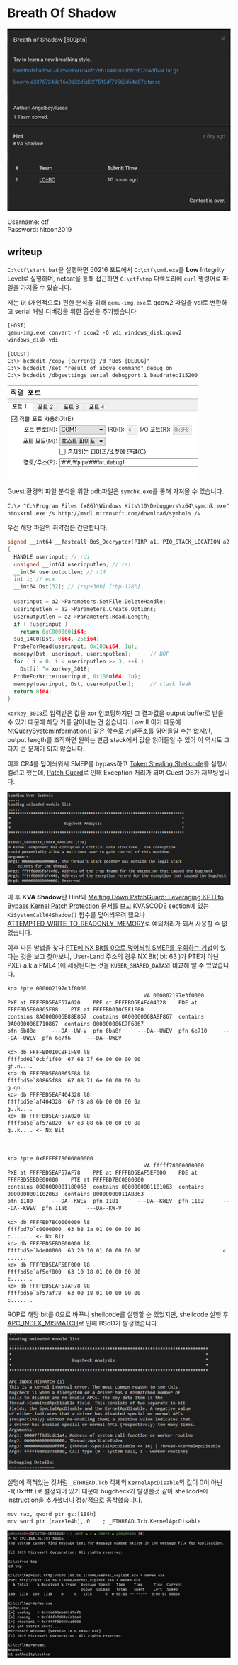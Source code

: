 # Breath Of Shadow

![description](images/description.png)

Username: ctf<br>
Password: hitcon2019


## writeup

`C:\ctf\start.bat`을 실행하면 50216 포트에서 `C:\ctf\cmd.exe`를 **Low** Integrity Level로 실행하며, netcat을 통해 접근하면 `C:\ctf\tmp` 디렉토리에 `curl` 명령어로 파일을 가져올 수 있습니다.

저는 더 (개인적으로) 편한 분석을 위해 `qemu-img.exe`로 qcow2 파일을 vdi로 변환하고 serial 커널 디버깅을 위한 옵션을 추가했습니다.

```
[HOST]
qemu-img.exe convert -f qcow2 -O vdi windows_disk.qcow2 windows_disk.vdi

[GUEST]
C:\> bcdedit /copy {current} /d "BoS [DEBUG]"
C:\> bcdedit /set "result of above command" debug on
C:\> bcdedit /dbgsettings serial debugport:1 baudrate:115200
```
![img1](images/image1.png)


Guest 환경의 파일 분석을 위한 pdb파일은 `symchk.exe`를 통해 가져올 수 있습니다.

`C:\> "C:\Program Files (x86)\Windows Kits\10\Debuggers\x64\symchk.exe" ntoskrnl.exe /s http://msdl.microsoft.com/download/symbols /v`


우선 해당 파일의 취약점은 간단합니다. 

```c
signed __int64 __fastcall BoS_Decrypter(PIRP a1, PIO_STACK_LOCATION a2)
{
  HANDLE userinput; // rdi
  unsigned __int64 userinputlen; // rsi
  __int64 useroutputlen; // r14
  int i; // ecx
  __int64 Dst[32]; // [rsp+30h] [rbp-128h]

  userinput = a2->Parameters.SetFile.DeleteHandle;
  userinputlen = a2->Parameters.Create.Options;
  useroutputlen = a2->Parameters.Read.Length;
  if ( !userinput )
    return 0xC0000001i64;
  sub_14C0(Dst, 0i64, 256i64);
  ProbeForRead(userinput, 0x100ui64, 1u);
  memcpy(Dst, userinput, userinputlen);      // BOF
  for ( i = 0; i < userinputlen >> 3; ++i )
    Dst[i] ^= xorkey_3018;
  ProbeForWrite(userinput, 0x100ui64, 1u);
  memcpy(userinput, Dst, useroutputlen);     // stack leak
  return 0i64;
}
```

`xorkey_3018`로 입력받은 값을 xor 인코딩하지만 그 결과값을 output buffer로 받을 수 있기 때문에 해당 키를 알아내는 건 쉽습니다. Low IL이기 때문에 [NtQuerySystemInformation()](https://docs.microsoft.com/en-us/windows/win32/api/winternl/nf-winternl-ntquerysysteminformation) 같은 함수로 커널주소를 읽어들일 수는 없지만, output length를 조작하면 원하는 만큼 stack에서 값을 읽어들일 수 있어 이 역시도 그다지 큰 문제가 되지 않습니다.

이후 CR4를 덮어씌워서 SMEP를 bypass하고 [Token Stealing Shellcode](https://blahcat.github.io/2017/08/14/a-primer-to-windows-x64-shellcoding/)를 실행시킬려고 했는데, [Patch Guard](https://en.wikipedia.org/wiki/Kernel_Patch_Protection)로 인해 Exception 처리가 되며 Guest OS가 재부팅됩니다. 

![img2](images/image2.png)


이 후 **KVA Shadow**란 Hint와 [Melting Down PatchGuard: Leveraging KPTI to Bypass Kernel Patch Protection](https://www.fortinet.com/blog/threat-research/melting-down-patchguard-leveraging-kpi-to-bypass-kernel-patch-protection) 문서를 보고 KVASCODE section에 있는 `KiSystemCall64Shadow()` 함수를 덮어씌우려 했으나 [ATTEMPTED_WRITE_TO_READONLY_MEMORY](https://docs.microsoft.com/en-us/windows-hardware/drivers/debugger/bug-check-0xbe--attempted-write-to-readonly-memory)로 예외처리가 되서 사용할 수 없었습니다.

이후 다른 방법을 찾다 [PTE에 NX Bit를 0으로 덮어씌워 SMEP를 우회하는 기법](https://connormcgarr.github.io/pte-overwrites/)이 있다는 것을 보고 찾아보니, User-Land 주소의 경우 NX Bit( bit 63 )가 PTE가 아닌 PXE( a.k.a PML4 )에 세팅된다는 것을 `KUSER_SHARED_DATA`와 비교해 알 수 있었습니다.

```
kd> !pte 000002197e3f0000
                                           VA 000002197e3f0000
PXE at FFFFBD5EAF57A020    PPE at FFFFBD5EAF404328    PDE at FFFFBD5E80865F88    PTE at FFFFBD010CBF1F80
contains 8A0000006B88E867  contains 0A0000006BA8F867  contains 0A0000006E710867  contains 000000006E7F6867
pfn 6b88e     ---DA--UW-V  pfn 6ba8f     ---DA--UWEV  pfn 6e710     ---DA--UWEV  pfn 6e7f6     ---DA--UWEV

kd> db FFFFBD010CBF1F80 l8
ffffbd01`0cbf1f80  67 68 7f 6e 00 00 00 00                          gh.n....
kd> db FFFFBD5E80865F88 l8
ffffbd5e`80865f88  67 08 71 6e 00 00 00 0a                          g.qn....
kd> db FFFFBD5EAF404328 l8
ffffbd5e`af404328  67 f8 a8 6b 00 00 00 0a                          g..k....
kd> db FFFFBD5EAF57A020 l8
ffffbd5e`af57a020  67 e8 88 6b 00 00 00 8a                          g..k.... <- Nx Bit



kd> !pte 0xFFFFF78000000000
                                           VA fffff78000000000
PXE at FFFFBD5EAF57AF78    PPE at FFFFBD5EAF5EF000    PDE at FFFFBD5EBDE00000    PTE at FFFFBD7BC0000000
contains 0000000001180063  contains 0000000001181063  contains 0000000001102063  contains 80000000011AB863
pfn 1180      ---DA--KWEV  pfn 1181      ---DA--KWEV  pfn 1102      ---DA--KWEV  pfn 11ab      ---DA--KW-V

kd> db FFFFBD7BC0000000 l8
ffffbd7b`c0000000  63 b8 1a 01 00 00 00 80                          c....... <- Nx Bit
kd> db FFFFBD5EBDE00000 l8
ffffbd5e`bde00000  63 20 10 01 00 00 00 00                          c ......
kd> db FFFFBD5EAF5EF000 l8
ffffbd5e`af5ef000  63 10 18 01 00 00 00 00                          c.......
kd> db FFFFBD5EAF57AF78 l8
ffffbd5e`af57af78  63 00 18 01 00 00 00 00                          c.......
```

ROP로 해당 bit를 0으로 바꾸니 shellcode를 실행할 순 있었지만, shellcode 실행 후 [APC_INDEX_MISMATCH](https://docs.microsoft.com/en-us/windows-hardware/drivers/debugger/bug-check-0x1--apc-index-mismatch)로 인해 BSoD가 발생했습니다.

![img3](images/image3.png)

설명에 적혀있는 것처럼 `_ETHREAD.Tcb` 객체의 `KernelApcDisable`의 값이 0이 아닌 -1( 0xffff )로 설정되어 있기 때문에 bugcheck가 발생한것 같아 shellcode에 instruction을 추가했더니 정상적으로 동작했습니다.

```
mov rax, qword ptr gs:[188h]
mov word ptr [rax+1e4h], 0    ; _ETHREAD.Tcb.KernelApcDisable
```

![img4](images/image4.png)